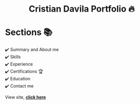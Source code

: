 <h1 align="center"> Cristian Davila Portfolio 🔥 </h1>

# Sections 📚

✔️ Summary and About me\
✔️ Skills \
✔️ Experience\
✔️ Certifications 🏆\
✔️ Education\
✔️ Contact me

View site, **[click here](https://cristiand395.github.io/portfolio/)**
